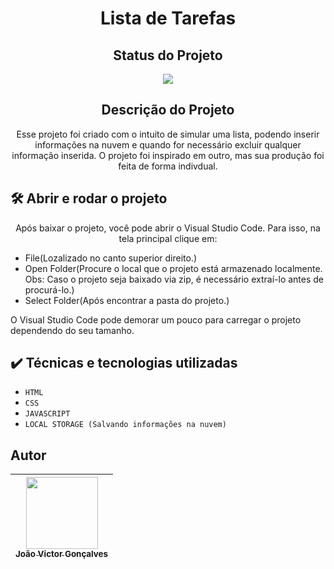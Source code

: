 <h1 align="center">Lista de Tarefas</h1>

<h2 align="center">Status do Projeto</h2>

<p align="center">
<img src="https://img.shields.io/badge/STATUS-FINALIZADO-green">
</p>

<h2 align="center">Descrição do Projeto</h2>

<p align="center">Esse projeto foi criado com o intuito de simular uma lista, podendo inserir informações na nuvem e quando for necessário excluir qualquer informação inserida. O projeto foi inspirado em outro, mas sua produção foi feita de forma indivdual.</p>

## 🛠️ Abrir e rodar o projeto

<p align="center">Após baixar o projeto, você pode abrir o Visual Studio Code. Para isso, na tela principal clique em:</p>
<ul>
  <li>File(Lozalizado no canto superior direito.)</li>
  <li>Open Folder(Procure o local que o projeto está armazenado localmente. Obs: Caso o projeto seja baixado via zip, é necessário extraí-lo antes de procurá-lo.)</li>
  <li>Select Folder(Após encontrar a pasta do projeto.)</li>
</ul>
<p>O Visual Studio Code pode demorar um pouco para carregar o projeto dependendo do seu tamanho.</p>

## ✔️ Técnicas e tecnologias utilizadas

- ``HTML``
- ``CSS``
- ``JAVASCRIPT``
- ``LOCAL STORAGE (Salvando informações na nuvem)``

## Autor

| [<img src="https://avatars.githubusercontent.com/jvictorgs" width=115><br><sub>João Victor Gonçalves</sub>](https://github.com/jvictorgs) |
| :---: |

